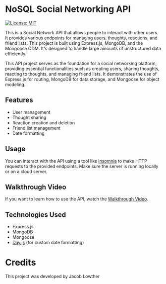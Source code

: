# NoSQL Social Networking API
[![License: MIT](https://img.shields.io/badge/License-MIT-yellow.svg)](https://opensource.org/licenses/MIT)

This is a Social Network API that allows people to interact with other users. It provides various endpoints for managing users, thoughts, reactions, and friend lists. This project is built using Express.js, MongoDB, and the Mongoose ODM. It's designed to handle large amounts of unstructured data efficiently.

This API project serves as the foundation for a social networking platform, providing essential functionalities such as creating users, sharing thoughts, reacting to thoughts, and managing friend lists. It demonstrates the use of Express.js for routing, MongoDB for data storage, and Mongoose for object modeling.

## Features

- User management
- Thought sharing
- Reaction creation and deletion
- Friend list management
- Date formatting

## Usage

You can interact with the API using a tool like [Insomnia](https://insomnia.rest/) to make HTTP requests to the provided endpoints. Make sure the server is running locally or on a cloud server.

## Walkthrough Video

If you want to learn how to use the API, watch the [Walkthrough Video](https://clipchamp.com/watch/2GbYuUhULxi).

## Technologies Used

- Express.js
- MongoDB
- Mongoose
- [Day.js](https://day.js.org/) (for custom date formatting)


# Credits

This project was developed by Jacob Lowther
